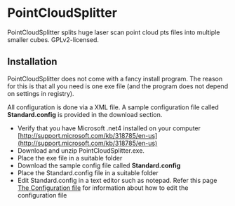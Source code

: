 # PointCloudSplitter
PointCloudSplitter splits huge laser scan point cloud pts files into multiple smaller cubes.
 GPLv2-licensed.
 
 
## Installation 
PointCloudSplitter does not come with a fancy install program. The reason for this is that all you need is one exe file (and the program does not depend on settings in registry). 

All configuration is done via a XML file. A sample configuration file called **Standard.config** is provided in the download section. 

* Verify that you have Microsoft .net4 installed on your computer [http://support.microsoft.com/kb/318785/en-us](http://support.microsoft.com/kb/318785/en-us) 
* Download and unzip PointCloudSplitter.exe. 
* Place the exe file in a suitable folder 
* Download the sample config file called **Standard.config** 
* Place the Standard.config file in a suitable folder 
* Edit Standard.config in a text editor such as notepad. Refer this page [The Configuration file](The-Configuration-file) for information about how to edit the configuration file
